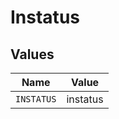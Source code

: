 # Instatus


## Values

| Name       | Value      |
| ---------- | ---------- |
| `INSTATUS` | instatus   |